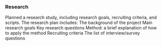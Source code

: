### Research
Planned a research study, including research goals, recruiting criteria, and scripts.
The research plan includes:
The background of the project
Main research goals
Key research questions
Method: a brief explanation of how to apply the method
Recruiting criteria
The list of interview/survey questions
